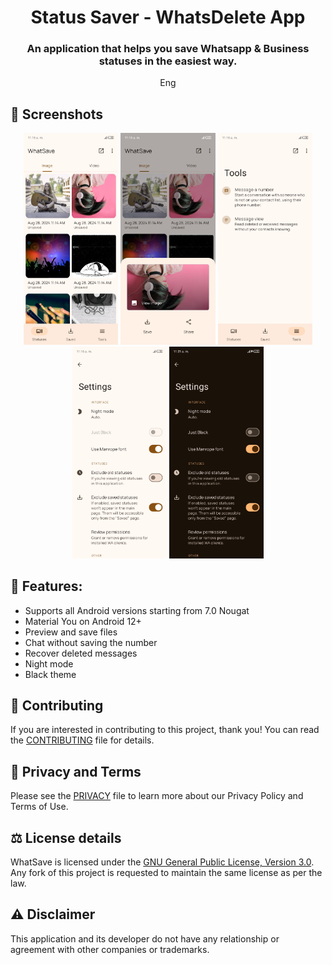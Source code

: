 <div align="center">

# Status Saver - WhatsDelete App

### An application that helps you save Whatsapp & Business statuses in the easiest way.

Eng
</div>

## 📱 Screenshots

<div align="center">
<div>
<img src="metadata/en-US/images/phoneScreenshots/1.jpg" width="30%" />
<img src="metadata/en-US/images/phoneScreenshots/2.jpg" width="30%" />
<img src="metadata/en-US/images/phoneScreenshots/3.jpg" width="30%" />
<img src="metadata/en-US/images/phoneScreenshots/4.jpg" width="30%" />
<img src="metadata/en-US/images/phoneScreenshots/5.jpg" width="30%" />
</div>
</div>

## 📃 Features:

* Supports all Android versions starting from 7.0 Nougat
* Material You on Android 12+
* Preview and save files
* Chat without saving the number
* Recover deleted messages
* Night mode
* Black theme




## 🤝 Contributing
If you are interested in contributing to this project, thank you! You can read the [CONTRIBUTING](CONTRIBUTING.md) file for details.


## 🔏 Privacy and Terms
Please see the [PRIVACY](https://sites.google.com/view/satus-saver-whatsdelete/home) file to learn more about our Privacy Policy and Terms of Use.

## ⚖️ License details
WhatSave is licensed under the [GNU General Public License, Version 3.0](LICENSE.md). Any fork of
this project is requested to maintain the same license as per the law.

## ⚠️ Disclaimer
This application and its developer do not have any relationship or agreement with other companies or trademarks.
